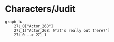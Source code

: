 # Characters/Judit


```mermaid
graph TD
    271_0["Actor_268"]
    271_1["Actor_268: What's really out there?"]
    271_0 --> 271_1
```
